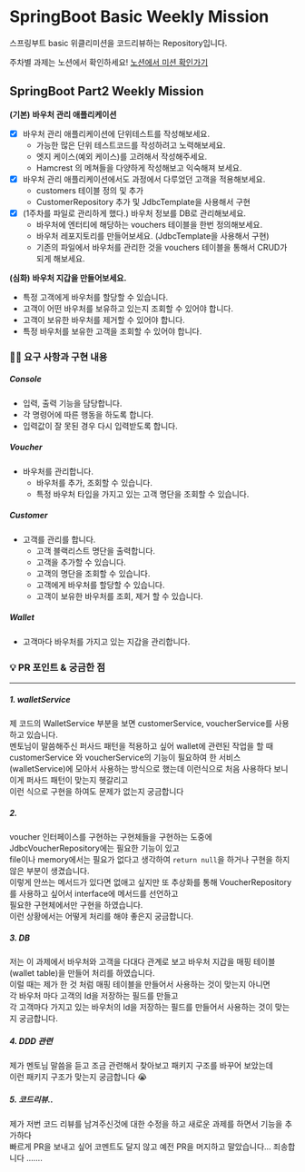 # SpringBoot Basic Weekly Mission

스프링부트 basic 위클리미션을 코드리뷰하는 Repository입니다.

주차별 과제는 노션에서 확인하세요!
[노션에서 미션 확인가기](https://www.notion.so/backend-devcourse/Part1-3-38f57acca0dd490db11393701417943a)


## SpringBoot Part2 Weekly Mission

**(기본)** **바우처 관리 애플리케이션**

- [x]  바우처 관리 애플리케이션에 단위테스트를 작성해보세요.
    - 가능한 많은 단위 테스트코드를 작성하려고 노력해보세요.
    - 엣지 케이스(예외 케이스)를 고려해서 작성해주세요.
    - Hamcrest 의 메쳐들을 다양하게 작성해보고 익숙해져 보세요.
- [x]  바우처 관리 애플리케이션에서도 과정에서 다루었던 고객을 적용해보세요.
    - customers 테이블 정의 및 추가
    - CustomerRepository 추가 및 JdbcTemplate을 사용해서 구현
- [x]  (1주차를 파일로 관리하게 했다.) 바우처 정보를 DB로 관리해보세요.
    - 바우처에 엔터티에 해당하는 vouchers 테이블을 한번 정의해보세요.
    - 바우처 레포지토리를 만들어보세요. (JdbcTemplate을 사용해서 구현)
    - 기존의 파일에서 바우처를 관리한 것을 vouchers 테이블을 통해서 CRUD가 되게 해보세요.

**(심화)** **바우처 지갑을 만들어보세요.**

- 특정 고객에게 바우처를 할당할 수 있습니다.
- 고객이 어떤 바우처를 보유하고 있는지 조회할 수 있어야 합니다.
- 고객이 보유한 바우처를 제거할 수 있어야 합니다.
- 특정 바우처를 보유한 고객을 조회할 수 있어야 합니다.



### 🧑‍💻 요구 사항과 구현 내용


##### Console
* 입력, 출력 기능을 담당합니다.
* 각 명령어에 따른 행동을 하도록 합니다.
* 입력값이 잘 못된 경우 다시 입력받도록 합니다.
##### Voucher
* 바우처를 관리합니다.
  * 바우처를 추가, 조회할 수 있습니다.
  * 특정 바우처 타입을 가지고 있는 고객 명단을 조회할 수 있습니다.
##### Customer
* 고객를 관리를 합니다.
    * 고객 블랙리스트 명단을 출력합니다.
    * 고객을 추가할 수 있습니다.
    * 고객의 명단을 조회할 수 있습니다.
    * 고객에게 바우처를 할당할 수 있습니다.
    * 고객이 보유한 바우처를 조회, 제거 할 수 있습니다.

##### Wallet
* 고객마다 바우처를 가지고 있는 지갑을 관리합니다.

### 💡 PR 포인트 & 궁금한 점

---
##### 1. walletService
제 코드의 WalletService 부분을 보면 customerService, voucherService를 사용하고 있습니다.  
멘토님이 말씀해주신 퍼사드 패턴을 적용하고 싶어 wallet에 관련된 작업을 할 때 customerService 와 voucherService의 기능이 필요하여
한 서비스(walletService)에 모아서 사용하는 방식으로 했는데 이런식으로 처음 사용하다 보니 이게 퍼사드 패턴이 맞는지 헷갈리고  
이런 식으로 구현을 하여도 문제가 없는지 궁금합니다

##### 2. 
voucher 인터페이스를 구현하는 구현체들을 구현하는 도중에 JdbcVoucherRepository에는 필요한 기능이 있고  
file이나 memory에서는 필요가 없다고 생각하여  ```return null```을 하거나 구현을 하지 않은 부분이 생겼습니다.  
이렇게 안쓰는 메서드가 있다면 없애고 싶지만 또 추상화를 통해 VoucherRepository를 사용하고 싶어서 interface에 메서드를 선언하고  
필요한 구현체에서만 구현을 하였습니다.  
이런 상황에서는 어떻게 처리를 해야 좋은지 궁금합니다.

##### 3. DB
저는 이 과제에서 바우처와 고객을 다대다 관계로 보고 
바우처 지갑을 매핑 테이블(wallet table)을 만들어 처리를 하였습니다.  
이럴 때는 제가 한 것 처럼 매핑 테이블을 만들어서 사용하는 것이 맞는지 아니면  
각 바우처 마다 고객의 Id을 저장하는 필드를 만들고  
각 고객마다 가지고 있는 바우처의 Id을 저장하는 필드를 만들어서 사용하는 것이 맞는지 궁금합니다.

##### 4. DDD 관련
제가 멘토님 말씀을 듣고 조금 관련해서 찾아보고 패키지 구조를 바꾸어 보았는데  
이런 패키지 구조가 맞는지 궁금합니다 😭

##### 5. 코드리뷰..
제가 저번 코드 리뷰를 남겨주신것에 대한 수정을 하고 새로운 과제를 하면서 기능을 추가하다   
빠르게 PR을 보내고 싶어 코멘트도 달지 않고 예전 PR을 머지하고 말았습니다...
죄송합니다 .......
